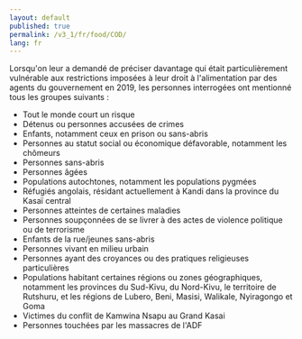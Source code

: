```yaml
---
layout: default
published: true
permalink: /v3_1/fr/food/COD/
lang: fr
---
```


Lorsqu'on leur a demandé de préciser davantage qui était particulièrement vulnérable aux restrictions imposées à leur droit à l'alimentation par des agents du gouvernement en 2019, les personnes interrogées ont mentionné tous les groupes suivants :

-	Tout le monde court un risque
-	Détenus ou personnes accusées de crimes 
-	Enfants, notamment ceux en prison ou sans-abris
-	Personnes au statut social ou économique défavorable, notamment les chômeurs
-	Personnes sans-abris
-	Personnes âgées
-	Populations autochtones, notamment les populations pygmées
-	Réfugiés angolais, résidant actuellement à Kandi dans la province du Kasaï central 
-	Personnes atteintes de certaines maladies
-	Personnes soupçonnées de se livrer à des actes de violence politique ou de terrorisme 
-	Enfants de la rue/jeunes sans-abris
-	Personnes vivant en milieu urbain
-	Personnes ayant des croyances ou des pratiques religieuses particulières 
-	Populations habitant certaines régions ou zones géographiques, notamment les provinces du Sud-Kivu, du Nord-Kivu, le territoire de Rutshuru, et les régions de Lubero, Beni, Masisi, Walikale, Nyiragongo et Goma
-	Victimes du conflit de Kamwina Nsapu au Grand Kasai
-	Personnes touchées par les massacres de l'ADF
